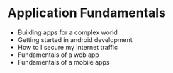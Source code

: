 # Application Fundamentals

  - Building apps for a complex world
  - Getting started in android development
  - How to I secure my internet traffic
  - Fundamentals of a web app
  - Fundamentals of a mobile apps